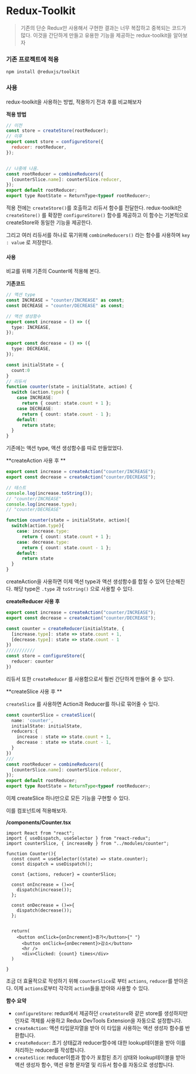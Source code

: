 # Redux-Toolkit

> 기존의 단순 Redux만 사용해서 구현한 결과는 너무 복잡하고 중복되는 코드가 많다. 이것을 간단하게 만들고 유용한 기능을 제공하는 redux-toolkit을 알아보자

### 기존 프로젝트에 적용

```
npm install @reduxjs/toolkit
```

### 사용

redux-toolkit을 사용하는 방법, 적용하기 전과 후를 비교해보자

**적용 방법**

```js
// 이전
const store = createStore(rootReducer);
// 이후
export const store = configureStore({
  reducer: rootReducer,
});


// 나중에 나옴.
const rootReducer = combineReducers({
  [counterSlice.name]: counterSlice.reducer,
});
export default rootReducer;
export type RootState = ReturnType<typeof rootReducer>;
```

적용 전에는 `createStore()`를 호출하고 리듀서 함수를 전달한다. redux-toolkit은 `createStore()` 를 확장한 `configureStore()` 함수를 제공하고 이 함수는 기본적으로 createStore와 동일한 기능을 제공한다. 

그리고 여러 리듀서를 하나로 묶기위해 `combineReducers()` 라는 함수를 사용하며 `key : value` 로 저장한다.

#### **사용**

비교를 위해 기존의 Counter에 적용해 본다.

**기존코드**

```ts
// 액션 type
const INCREASE = "counter/INCREASE" as const;
const DECREASE = "counter/DECREASE" as const;

// 액션 생성함수
export const increase = () => ({
  type: INCREASE,
});

export const decrease = () => ({
  type: DECREASE,
});

const initialState = {
  count:0
}
// 리듀서
function counter(state = initialState, action) {
  switch (action.type) {
    case INCREASE:
      return { count: state.count + 1 };
    case DECREASE:
      return { count: state.count - 1 };
    default:
      return state;
  }
}
```

기존에는 액션 type, 액션 생성함수를 따로 만들었었다.

**createAction 사용 후 **

```ts
export const increase = createAction("counter/INCREASE");
export const decrease = createAction("counter/DECREASE");

// 테스트
console.log(increase.toString());
// "counter/INCREASE"
console.log(increase.type);
// "counter/DECREASE"

function counter(state = initialState, action){
  switch(action.type){
    case: increase.type:
      return { count: state.count + 1 };
    case: decrease.type:
      return { count: state.count - 1 };
    default:
      return state
  }
}
```

createAction을 사용하면 이제 액션 type과 액션 생성함수를 합칠 수 있어 단순해진다. 해당 type은 `.type` 과 `toString()` 으로 사용할 수 있다.

**createReducer 사용 후**

```ts
export const increase = createAction("counter/INCREASE");
export const decrease = createAction("counter/DECREASE");

const counter = createReducer(initialState, {
  [increase.type]: state => state.count + 1,
  [decrease.type]: state => state.count - 1
})
///////////
const store = configureStore({
  reducer: counter
})
```

리듀서 또한 `createReducer` 를 사용함으로서 훨씬 간단하게 만들어 줄 수 있다.

**createSlice 사용 후 **

`createSlice` 를 사용하면 Action과 Reducer를 하나로 묶어줄 수 있다.

```ts
const counterSlice = createSlice({
  name: 'counter',
  initialState: initialState,
  reducers:{
    increase : state => state.count + 1,
    decrease : state => state.count - 1,
  }
})
///
const rootReducer = combineReducers({
  [counterSlice.name]: counterSlice.reducer,
});
export default rootReducer;
export type RootState = ReturnType<typeof rootReducer>;
```

이제 createSlice 하나만으로 모든 기능을 구현할 수 있다.

이를 컴포넌트에 적용해보자.

**/components/Counter.tsx**

```tsx
import React from "react";
import { useDispatch, useSelector } from "react-redux";
import counterSlice, { increaseBy } from "../modules/counter";

function Counter(){
  const count = useSelector((state) => state.counter);
  const dispatch = useDispatch();
  
  const {actions, reducer} = counterSlice;
  
  const onIncrease = ()=>{
    dispatch(increase());
  };
  
  const onDecrease = ()=>{
    dispatch(decrease());
  };
  
  
  return(
    <button onClick={onIncrement}>증가</button>{" "}
      <button onClick={onDecrement}>감소</button>
      <hr />
      <div>Clicked: {count} times</div>
  )
  
}
```

조금 더 효율적으로 작성하기 위해 `counterSlice`로 부터 `actions`, `reducer`를 받아온다.  이제 `actions`로부터 각각의 `action`들을.받아와 사용할 수 있다.

**함수 요약**

- `configureStore`: redux에서 제공하던 `createStore`와 같은 store를 생성하지만 인자로 객체를 사용하고 Redux DevTools Extension을 자동으로 설정합니다.
- `createAction`: 액션 타입문자열을 받아 이 타입을 사용하는 액션 생성자 함수를 반환합니다.
- `createReducer`: 초기 상태값과 reducer함수에 대한 lookup테이블을 받아 이를 처리하는 reducer를 작성합니다.
- `createSlice`: reducer이름과 함수가 포함된 초기 상태와 lookup테이블을 받아 액션 생성자 함수, 액션 유형 문자열 및 리듀서 함수를 자동으로 생성합니다.
